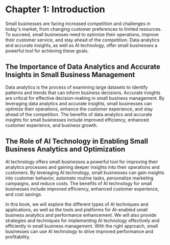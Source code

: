 Chapter 1: Introduction
=======================

Small businesses are facing increased competition and challenges in today's market, from changing customer preferences to limited resources. To succeed, small businesses need to optimize their operations, improve their customer service, and stay ahead of the competition. Data analytics and accurate insights, as well as AI technology, offer small businesses a powerful tool for achieving these goals.

The Importance of Data Analytics and Accurate Insights in Small Business Management
-----------------------------------------------------------------------------------

Data analytics is the process of examining large datasets to identify patterns and trends that can inform business decisions. Accurate insights are critical for effective decision-making in small business management. By leveraging data analytics and accurate insights, small businesses can optimize their operations, enhance the customer experience, and stay ahead of the competition. The benefits of data analytics and accurate insights for small businesses include improved efficiency, enhanced customer experience, and business growth.

The Role of AI Technology in Enabling Small Business Analytics and Optimization
-------------------------------------------------------------------------------

AI technology offers small businesses a powerful tool for improving their analytics processes and gaining deeper insights into their operations and customers. By leveraging AI technology, small businesses can gain insights into customer behavior, automate routine tasks, personalize marketing campaigns, and reduce costs. The benefits of AI technology for small businesses include improved efficiency, enhanced customer experience, and cost savings.

In this book, we will explore the different types of AI techniques and applications, as well as the tools and platforms for AI-enabled small business analytics and performance enhancement. We will also provide strategies and techniques for implementing AI technology effectively and efficiently in small business management. With the right approach, small businesses can use AI technology to drive improved performance and profitability.
